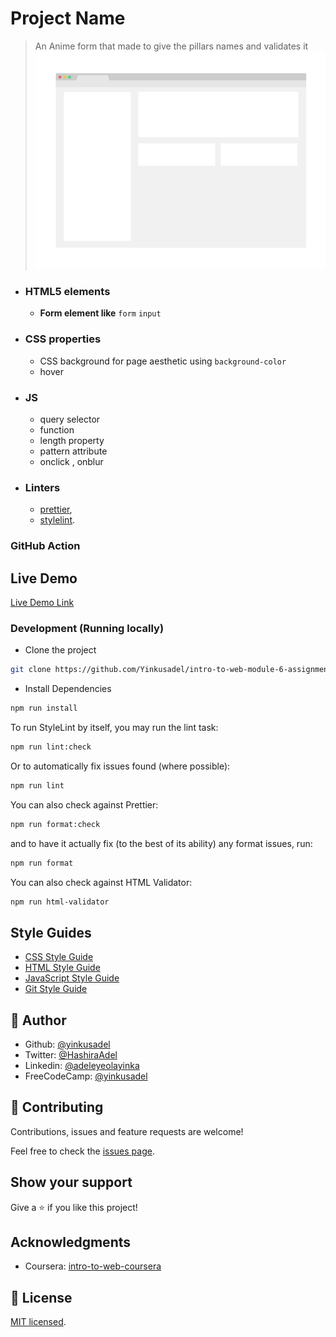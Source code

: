 # Project Name

> An Anime form that made to give the pillars names and validates it
> ![screenshot](app_screenshot.png)

- ### HTML5 elements
  - **Form element like**
    `form` `input`
- ### CSS properties
  - CSS background for page aesthetic using `background-color`
  - hover
- ### JS
  - query selector
  - function
  - length property
  - pattern attribute
  - onclick , onblur
- ### Linters
  - [prettier](prettier),
  - [stylelint](stylelint).

### GitHub Action

## Live Demo

[Live Demo Link](https://livedemo.com)

### Development (Running locally)

- Clone the project

```bash
git clone https://github.com/Yinkusadel/intro-to-web-module-6-assignment/pull/1

```

- Install Dependencies

```bash
npm run install
```

To run StyleLint by itself, you may run the lint task:

```bash
npm run lint:check
```

Or to automatically fix issues found (where possible):

```bash
npm run lint
```

You can also check against Prettier:

```bash
npm run format:check
```

and to have it actually fix (to the best of its ability) any format issues, run:

```bash
npm run format
```

You can also check against HTML Validator:

```bash
npm run html-validator
```

## Style Guides

- [CSS Style Guide](http://udacity.github.io/frontend-nanodegree-styleguide/css.html)
- [HTML Style Guide](http://udacity.github.io/frontend-nanodegree-styleguide/index.html)
- [JavaScript Style Guide](http://udacity.github.io/frontend-nanodegree-styleguide/javascript.html)
- [Git Style Guide](https://udacity.github.io/git-styleguide/)

## 👤 Author

- Github: [@yinkusadel](https://github.com/yinkusadel)
- Twitter: [@HashiraAdel](https://twitter.com/HashiraAdel)
- Linkedin: [@adeleyeolayinka](https://www.linkedin.com/in/adeleye-olayinka/)
- FreeCodeCamp: [@yinkusadel](https://www.freecodecamp.org/Yinkusadel)

## 🤝 Contributing

Contributions, issues and feature requests are welcome!

Feel free to check the [issues page](../../issues).

## Show your support

Give a ⭐️ if you like this project!

## Acknowledgments

- Coursera: [intro-to-web-coursera](https://www.coursera.org/learn/web-development/peer/r44HA/complete-html-form)

## 📝 License

[MIT licensed](./LICENSE).
